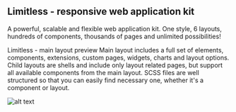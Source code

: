 ## Limitless - responsive web application kit
A powerful, scalable and flexible web application kit. One style, 6 layouts, hundreds of components, thousands of pages and unlimited possibilities!

Limitless - main layout preview
Main layout includes a full set of elements, components, extensions, custom pages, widgets, charts and layout options. Child layouts are shells and include only layout related pages, but support all available components from the main layout. SCSS files are well structured so that you can easily find necessary one, whether it's a component or layout.

![alt text](https://github.com/SXNhcXVl/limitless/blob/main/layout_main?raw=true)


